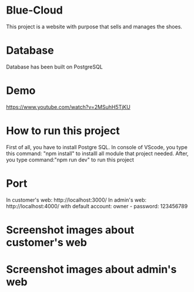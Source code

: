 # Blue-Cloud

This project is a website with purpose that sells and manages the shoes.

# Database

Database has been built on PostgreSQL

# Demo

https://www.youtube.com/watch?v=2MSuhH5TjKU

# How to run this project

First of all, you have to install Postgre SQL.
In console of VScode, you type this command: "npm install" to installl all module that project needed.
After, you type command:"npm run dev" to run this project

# Port

In customer's web: http://localhost:3000/
In admin's web: http://localhost:4000/ with default account: owner - password: 123456789

# Screenshot images about customer's web

# Screenshot images about admin's web
